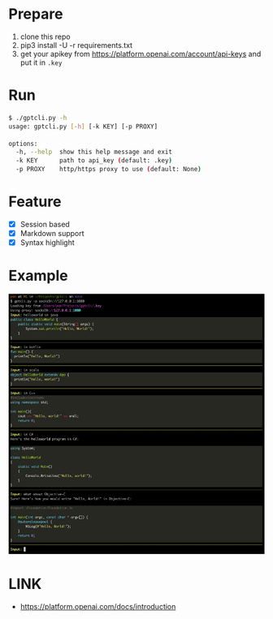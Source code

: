 # Prepare

1. clone this repo
2. pip3 install -U -r requirements.txt
3. get your apikey from <https://platform.openai.com/account/api-keys> and put it in `.key`

# Run

```sh
$ ./gptcli.py -h
usage: gptcli.py [-h] [-k KEY] [-p PROXY]

options:
  -h, --help  show this help message and exit
  -k KEY      path to api_key (default: .key)
  -p PROXY    http/https proxy to use (default: None)
```

# Feature

- [x] Session based
- [x] Markdown support
- [x] Syntax highlight

# Example

![demo](./demo.jpg)


# LINK

- https://platform.openai.com/docs/introduction
